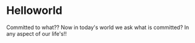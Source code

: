 # Helloworld
Committed to what??
 Now in today's world we ask what is committed? In any aspect of our life's!!
